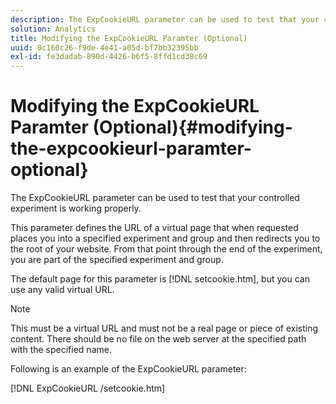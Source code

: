 ```yaml
---
description: The ExpCookieURL parameter can be used to test that your controlled experiment is working properly.
solution: Analytics
title: Modifying the ExpCookieURL Paramter (Optional)
uuid: 0c160c26-f9de-4e41-a05d-bf7bb32395bb
exl-id: fe3dadab-890d-4426-b6f5-8ffd1cd38c69
---
```

# Modifying the ExpCookieURL Paramter (Optional){#modifying-the-expcookieurl-paramter-optional}

The ExpCookieURL parameter can be used to test that your controlled experiment is working properly.

 This parameter defines the URL of a virtual page that when requested places you into a specified experiment and group and then redirects you to the root of your website. From that point through the end of the experiment, you are part of the specified experiment and group.

The default page for this parameter is [!DNL setcookie.htm], but you can use any valid virtual URL.

>[!NOTE]
>
>This must be a virtual URL and must not be a real page or piece of existing content. There should be no file on the web server at the specified path with the specified name.

Following is an example of the ExpCookieURL parameter:

[!DNL ExpCookieURL /setcookie.htm]
